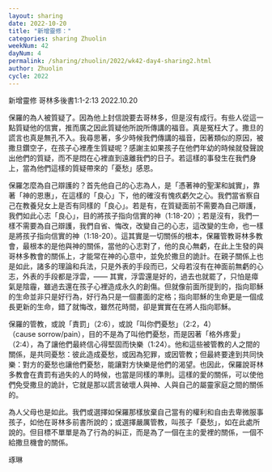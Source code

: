 ```yaml
---
layout: sharing
date: 2022-10-20
title: "新增靈修："
categories: sharing Zhuolin
weekNum: 42
dayNum: 4
permalink: /sharing/zhuolin/2022/wk42-day4-sharing2.html
author: Zhuolin
cycle: 2022
---  
```

新增靈修 哥林多後書1:1-2:13
2022.10.20

保羅的為人被質疑了。因為他上封信說要去哥林多，但是沒有成行。有些人從這一點質疑他的信實，推而廣之因此質疑他所說所傳講的福音。真是冤枉大了。撒旦的謊言也真是無孔不入。我尋思著，多少時候我們傳講的福音，因著類似的原因，被撒旦鑽空子，在孩子心裡產生質疑呢？感謝主如果孩子在他們年幼的時候就發聲說出他們的質疑，而不是悶在心裡直到遠離我們的日子。若這樣的事發生在我們身上，當為他們這樣的質疑帶來的「憂愁」感恩。

保羅怎麼為自己辯護的？首先他自己的心志為人，是「憑著神的聖潔和誠實」，靠著「神的恩惠」，在這樣的「良心」下，他的確沒有愧疚虧欠之心。我們當省察自己在教養兒女上是否有同樣的「良心」。若是有，在質疑面前不需要為自己辯護，我們如此心志「良心」，目的將孩子指向信實的神（1:18-20）；若是沒有，我們一樣不需要為自己辯護，我們自省、悔改，改變自己的心志，這改變的生命，也一樣是將孩子指向信實的神（1:18-20）。這其實是一切關係的根本，保羅管教哥林多教會，最根本的是他與神的關係，當他的心志對了，他的良心無虧，在此上生發的與哥林多教會的關係上，才能常在神的心意中，並免於撒旦的詭計。在親子關係上也是如此，諸多的理論和兵法，只是外表的手段而已，父母若沒有在神面前無虧的心志，外表的手段都是浮雲，—— 其實，浮雲還是好的，過去也就罷了，只怕是瘴氣是陰霾，雖過去還在孩子心裡造成永久的創傷。但就像前面所提到的，指向耶穌的生命並非只是好行為，好行為只是一個畫面的定格；指向耶穌的生命更是一個成長更新的生命，錯了就悔改，雖然花時間，卻是實實在在將人指向耶穌。

保羅的管教，或說「責罰」（2:6），或說「叫你們憂愁」（2:2，4）（cause sorrow/pain），目的不是為了叫他們憂愁，而是因著「格外疼愛」（2:4），為了讓他們最終信心得堅固而快樂（1:24）。他和這些被管教的人之間的關係，是共同憂愁：彼此造成憂愁，或因為犯罪，或因管教；但最終要達到共同快樂：對方的憂愁也讓他們憂愁，能讓對方快樂是他們的渴望。也因此，保羅說哥林多教會在責罰有過失的人的時候，也當是同樣的準則。這樣的愛的關係，可以使他們免受撒旦的詭計，它就是那以謊言破壞人與神、人與自己的屬靈家庭之間的關係的。

為人父母也是如此。我們或選擇如保羅那樣放棄自己當有的權利和自由去卑微服事孩子，如他在哥林多前書所說的；或選擇嚴厲管教，叫孩子「憂愁」，如在此處所說的。但目標不單單是為了行為的糾正，而是為了一個在主的愛裡的關係，一個不給撒旦機會的關係。


琢琳


